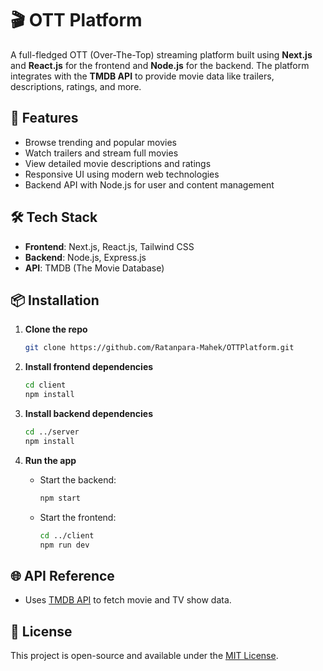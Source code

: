 
# 🎬 OTT Platform

A full-fledged OTT (Over-The-Top) streaming platform built using **Next.js** and **React.js** for the frontend and **Node.js** for the backend. The platform integrates with the **TMDB API** to provide movie data like trailers, descriptions, ratings, and more.

## 🚀 Features

- Browse trending and popular movies
- Watch trailers and stream full movies
- View detailed movie descriptions and ratings
- Responsive UI using modern web technologies
- Backend API with Node.js for user and content management

## 🛠 Tech Stack

- **Frontend**: Next.js, React.js, Tailwind CSS
- **Backend**: Node.js, Express.js
- **API**: TMDB (The Movie Database)

## 📦 Installation

1. **Clone the repo**
   ```bash
   git clone https://github.com/Ratanpara-Mahek/OTTPlatform.git
   ```

2. **Install frontend dependencies**
   ```bash
   cd client
   npm install
   ```

3. **Install backend dependencies**
   ```bash
   cd ../server
   npm install
   ```

4. **Run the app**
   - Start the backend:
     ```bash
     npm start
     ```
   - Start the frontend:
     ```bash
     cd ../client
     npm run dev
     ```

## 🌐 API Reference

- Uses [TMDB API](https://www.themoviedb.org/documentation/api) to fetch movie and TV show data.

## 📄 License

This project is open-source and available under the [MIT License](LICENSE).
